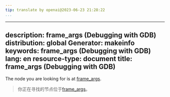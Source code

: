 ```yaml
---
tip: translate by openai@2023-06-23 21:28:22
...
```

---
description: frame_args (Debugging with GDB)
distribution: global
Generator: makeinfo
keywords: frame_args (Debugging with GDB)
lang: en
resource-type: document
title: frame_args (Debugging with GDB)
---

The node you are looking for is at [frame_args](Frame-Decorator-API.html#frame_005fargs).

> 你正在寻找的节点位于[frame_args](Frame-Decorator-API.html#frame_005fargs)。
